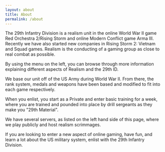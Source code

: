 ```yaml
---
layout: about
title: About
permalink: /about
---
```

The 29th Infantry Division is a realism unit in the online World War II game Red Orchestra 2/Rising Storm and online Modern Conflict game Arma III. Recently we have also started new companies in Rising Storm 2: Vietnam and Squad games. Realism is the conducting of a gaming group as close to real combat as possible.

By using the menu on the left, you can browse through more information explaining different aspects of Realism and the 29th ID.

We base our unit off of the US Army during World War II. From there, the rank system, medals and weapons have been based and modified to fit into each game respectively.

When you enlist, you start as a Private and enter basic training for a week, where you are trained and pounded into place by drill sergeants as they make you "29th Material".

We have several servers, as listed on the left hand side of this page, where we play publicly and host realism scrimmages.

If you are looking to enter a new aspect of online gaming, have fun, and learn a lot about the US military system, enlist with the 29th Infantry Division. 
